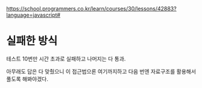 https://school.programmers.co.kr/learn/courses/30/lessons/42883?language=javascript#

# 실패한 방식

테스트 10번만 시간 초과로 실패하고 나머지는 다 통과.

아무래도 답은 다 맞췄으니 이 접근법으론 여기까지하고
다음 번엔 자료구조를 활용해서 풀도록 해봐야겠다.
